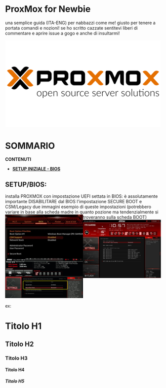 # ProxMox for Newbie
 una semplice guida (ITA-ENG) per nabbazzi come me! giusto per tenere  a portata comandi e nozioni! se ho scritto cazzate sentitevi liberi di commentare e aprire issue a gogo e anche di insultarmi!

![logo](./images/proxmoxlogo.webp)

# SOMMARIO
**CONTENUTI**

- [**SETUP INIZIALE - BIOS**](#setupbios)


## SETUP/BIOS:
installa PROXMOX con impostazione UEFI settata in BIOS:
è assolutamente importante DISABILITARE  dal BIOS l'impostazione SECURE BOOT e CSM/Legacy
due immagini esempio di queste impostazioni (potrebbero variare in base alla scheda madre in quanto pozione ma tendenzialmente si troveranno sulla scheda BOOT)
 <img src="./images/CSM.png" alt="CSM" width=50% height="50%" img align="left">
 <img src="./images/UEFI.jpg" alt="UEFI" width=50% height="50%" img align="right">
 <p align="center"><img src="./images/SecureBoot.jpg" alt="SecureBoot" width=50% height="50%"></p>












ex:
# Titolo H1
## Titolo H2
### Titolo H3
#### Titolo H4
##### Titolo H5
